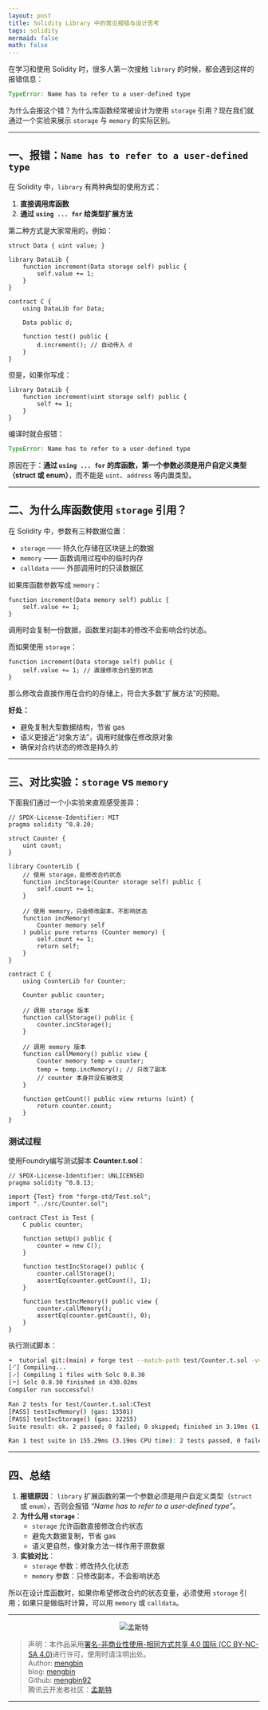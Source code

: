 ```yaml
---
layout: post
title: Solidity Library 中的常见报错与设计思考
tags: solidity
mermaid: false
math: false
---  
```


在学习和使用 Solidity 时，很多人第一次接触 `library` 的时候，都会遇到这样的报错信息：

```javascript
TypeError: Name has to refer to a user-defined type
```

为什么会报这个错？为什么库函数经常被设计为使用 `storage` 引用？现在我们就通过一个实验来展示 `storage` 与 `memory` 的实际区别。

---

## 一、报错：`Name has to refer to a user-defined type`

在 Solidity 中，`library` 有两种典型的使用方式：

1. **直接调用库函数**
2. **通过 `using ... for` 给类型扩展方法**

第二种方式是大家常用的，例如：

```solidity
struct Data { uint value; }

library DataLib {
    function increment(Data storage self) public {
        self.value += 1;
    }
}

contract C {
    using DataLib for Data;

    Data public d;

    function test() public {
        d.increment(); // 自动传入 d
    }
}
```

但是，如果你写成：

```solidity
library DataLib {
    function increment(uint storage self) public { 
        self += 1;
    } 
}
```

编译时就会报错：

```javascript
TypeError: Name has to refer to a user-defined type
```

原因在于：**通过 `using ... for` 的库函数，第一个参数必须是用户自定义类型（struct 或 enum）**，而不能是 `uint`、`address` 等内置类型。

---

## 二、为什么库函数使用 `storage` 引用？

在 Solidity 中，参数有三种数据位置：

* `storage` —— 持久化存储在区块链上的数据
* `memory` —— 函数调用过程中的临时内存
* `calldata` —— 外部调用时的只读数据区

如果库函数参数写成 `memory`：

```solidity
function increment(Data memory self) public {
    self.value += 1;
}
```

调用时会复制一份数据，函数里对副本的修改不会影响合约状态。

而如果使用 `storage`：

```solidity
function increment(Data storage self) public {
    self.value += 1; // 直接修改合约里的状态
}
```

那么修改会直接作用在合约的存储上，符合大多数“扩展方法”的预期。

**好处：**

* 避免复制大型数据结构，节省 gas
* 语义更接近“对象方法”，调用时就像在修改原对象
* 确保对合约状态的修改是持久的

---

## 三、对比实验：`storage` vs `memory`

下面我们通过一个小实验来直观感受差异：

```solidity
// SPDX-License-Identifier: MIT
pragma solidity ^0.8.20;

struct Counter {
    uint count;
}

library CounterLib {
    // 使用 storage，能修改合约状态
    function incStorage(Counter storage self) public {
        self.count += 1;
    }

    // 使用 memory，只会修改副本，不影响状态
    function incMemory(
        Counter memory self
    ) public pure returns (Counter memory) {
        self.count += 1;
        return self;
    }
}

contract C {
    using CounterLib for Counter;

    Counter public counter;

    // 调用 storage 版本
    function callStorage() public {
        counter.incStorage();
    }

    // 调用 memory 版本
    function callMemory() public view {
        Counter memory temp = counter;
        temp = temp.incMemory(); // 只改了副本
        // counter 本身并没有被改变
    }

    function getCount() public view returns (uint) {
        return counter.count;
    }
}
```

### 测试过程

使用Foundry编写测试脚本 **Counter.t.sol**：  

```solidity
// SPDX-License-Identifier: UNLICENSED
pragma solidity ^0.8.13;

import {Test} from "forge-std/Test.sol";
import "../src/Counter.sol";

contract CTest is Test {
    C public counter;

    function setUp() public {
        counter = new C();
    }

    function testIncStorage() public {
        counter.callStorage();
        assertEq(counter.getCount(), 1);
    }

    function testIncMemory() public view {
        counter.callMemory();
        assertEq(counter.getCount(), 0);
    }
}
```

执行测试脚本：  

```bash
➜  tutorial git:(main) ✗ forge test --match-path test/Counter.t.sol -vvv
[⠊] Compiling...
[⠔] Compiling 1 files with Solc 0.8.30
[⠒] Solc 0.8.30 finished in 430.02ms
Compiler run successful!

Ran 2 tests for test/Counter.t.sol:CTest
[PASS] testIncMemory() (gas: 13501)
[PASS] testIncStorage() (gas: 32255)
Suite result: ok. 2 passed; 0 failed; 0 skipped; finished in 3.19ms (1.03ms CPU time)

Ran 1 test suite in 155.29ms (3.19ms CPU time): 2 tests passed, 0 failed, 0 skipped (2 total tests)
```

---

## 四、总结

1. **报错原因**：
   `library` 扩展函数的第一个参数必须是用户自定义类型（`struct` 或 `enum`），否则会报错 *“Name has to refer to a user-defined type”*。
2. **为什么用 `storage`**：
   * `storage` 允许函数直接修改合约状态
   * 避免大数据复制，节省 gas
   * 语义更自然，像对象方法一样作用于原数据
3. **实验对比**：
   * `storage` 参数：修改持久化状态
   * `memory` 参数：只修改副本，不会影响状态

所以在设计库函数时，如果你希望修改合约的状态变量，必须使用 `storage` 引用；如果只是做临时计算，可以用 `memory` 或 `calldata`。

---

<div align="center">
  <img src="../img/qrcode_wechat.jpg" alt="孟斯特">
</div>

> 声明：本作品采用[署名-非商业性使用-相同方式共享 4.0 国际 (CC BY-NC-SA 4.0)](https://creativecommons.org/licenses/by-nc-sa/4.0/deed.zh)进行许可，使用时请注明出处。  
> Author: [mengbin](mengbin1992@outlook.com)  
> blog: [mengbin](https://mengbin.top)  
> Github: [mengbin92](https://mengbin92.github.io/)  
> 腾讯云开发者社区：[孟斯特](https://cloud.tencent.com/developer/user/6649301)  
---